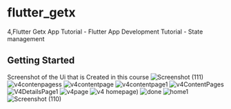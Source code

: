 # flutter_getx
4,Flutter Getx App Tutorial - Flutter App Development Tutorial - State management

## Getting Started
 Screenshot of the Ui that is Created in this course
 ![Screenshot (111)](https://github.com/like-github1/GetX_Course_with_Ui/assets/92579234/455281c3-410f-49ac-b1da-73a27cc38277)
![v4contenpagess](https://github.com/like-github1/GetX_Course_with_Ui/assets/92579234/9907d701-14f7-4cf8-8070-d169c2a5c2cb)
![v4contentpage](https://github.com/like-github1/GetX_Course_with_Ui/assets/92579234/129f0063-cb59-46cb-9fe9-b9cc9458c363)
![v4contentpage1](https://github.com/like-github1/GetX_Course_with_Ui/assets/92579234/22a18a67-98cc-40ae-abe7-ce1536b9636a)
![v4ContentPages](https://github.com/like-github1/GetX_Course_with_Ui/assets/92579234/f08d035d-2081-48f4-848d-833ada027b16)
![V4DetailsPage1](https://github.com/like-github1/GetX_Course_with_Ui/assets/92579234/efa658f8-9bb3-46af-bfa4-e7881edc36c1)
![v4page](https://github.com/like-github1/GetX_Course_with_Ui/assets/92579234/24e286e7-2f76-443e-9ea2-f2bb8353c931)
![v4 homepage](https://github.com/like-github1/GetX_Course_with_Ui/assets/92579234/136e7c01-6942-4e64-9876-b9f1594f0279))
![done](https://github.com/like-github1/GetX_Course_with_Ui/assets/92579234/be1de58a-2946-4cb1-9369-01f4bbed4bbe)
![home1](https://github.com/like-github1/GetX_Course_with_Ui/assets/92579234/f181ad58-1cc6-4673-a694-da6125246405)
![Screenshot (110)](https://github.com/like-github1/GetX_Course_with_Ui/assets/92579234/4de4048b-28c6-4d1f-906c-43864374e25d)
